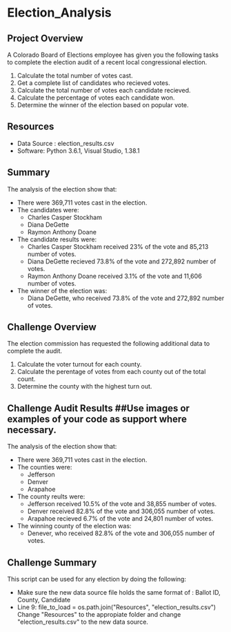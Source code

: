 # Election_Analysis

## Project Overview 
A Colorado Board of Elections employee has given you the following tasks to complete the election audit of a recent local congressional election.

1. Calculate the total number of votes cast. 
2. Get a complete list of candidates who recieved votes.
3. Calculate the total number of votes each candidate recieved.
4. Calculate the percentage of votes each candidate won. 
5. Determine the winner of the election based on popular vote.

## Resources
- Data Source : election_results.csv 
- Software: Python 3.6.1, Visual Studio, 1.38.1

## Summary 
The analysis of the election show that: 
- There were 369,711 votes cast in the election.
- The candidates were:
  - Charles Casper Stockham 
  - Diana DeGette
  - Raymon Anthony Doane
- The candidate results were: 
  - Charles Casper Stockham received 23% of the vote and 85,213 number of votes.
  - Diana DeGette recieved 73.8% of the vote and 272,892 number of votes.
  - Raymon Anthony Doane received 3.1% of the vote and 11,606 number of votes.
- The winner of the election was: 
  - Diana DeGette, who received 73.8% of the vote and 272,892 number of votes.

## Challenge Overview 
The election commission has requested the following additional data to complete the audit.

1. Calculate the voter turnout for each county.
2. Calculate the perentage of votes from each county out of the total count.
3. Determine the county with the highest turn out.

## Challenge Audit Results ##Use images or examples of your code as support where necessary.
The analysis of the election show that: 
- There were 369,711 votes cast in the election.
- The counties were: 
  - Jefferson
  - Denver
  - Arapahoe
- The county reults were: 
  - Jefferson received 10.5% of the vote and 38,855 number of votes.
  - Denver received 82.8% of the vote and 306,055 number of votes.
  - Arapahoe recieved 6.7% of the vote and 24,801 number of votes.
- The winning county of the election was: 
  - Denever, who received 82.8% of the vote and 306,055 number of votes.

## Challenge Summary
This script can be used for any election by doing the following:
- Make sure the new data source file holds the same format of : Ballot ID, County, Candidate 
- Line 9: file_to_load = os.path.join("Resources", "election_results.csv")
Change "Resources" to the appropiate folder and change "election_results.csv" to the new data source. 
